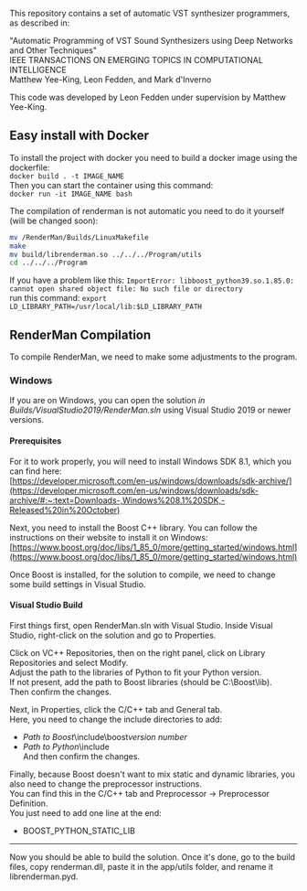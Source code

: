 This repository contains a set of automatic VST synthesizer programmers, as described in:

"Automatic Programming of VST Sound Synthesizers using Deep Networks and Other Techniques"  
IEEE TRANSACTIONS ON EMERGING TOPICS IN COMPUTATIONAL INTELLIGENCE  
Matthew Yee-King, Leon Fedden, and Mark d'Inverno

This code was developed by Leon Fedden under supervision by Matthew Yee-King.

## Easy install with Docker
To install the project with docker you need to build a docker image using the dockerfile:  
`docker build . -t IMAGE_NAME`  
Then you can start the container using this command:  
`docker run -it IMAGE_NAME bash`  
  
The compilation of renderman is not automatic you need to do it yourself (will be changed soon):  
```bash 
mv /RenderMan/Builds/LinuxMakefile
make
mv build/librenderman.so ../../../Program/utils
cd ../../../Program
```  
  
If you have a problem like this: `ImportError: libboost_python39.so.1.85.0: cannot open shared object file: No such file or directory`  
run this command: `export LD_LIBRARY_PATH=/usr/local/lib:$LD_LIBRARY_PATH`

## RenderMan Compilation

To compile RenderMan, we need to make some adjustments to the program.

### Windows

If you are on Windows, you can open the solution *in Builds/VisualStudio2019/RenderMan.sln* using Visual Studio 2019 or newer versions.

#### Prerequisites

For it to work properly, you will need to install Windows SDK 8.1, which you can find here:  
[https://developer.microsoft.com/en-us/windows/downloads/sdk-archive/](https://developer.microsoft.com/en-us/windows/downloads/sdk-archive/#:~:text=Downloads-,Windows%208.1%20SDK,-Released%20in%20October)

Next, you need to install the Boost C++ library. You can follow the instructions on their website to install it on Windows:  
[https://www.boost.org/doc/libs/1_85_0/more/getting_started/windows.html](https://www.boost.org/doc/libs/1_85_0/more/getting_started/windows.html)

Once Boost is installed, for the solution to compile, we need to change some build settings in Visual Studio.

#### Visual Studio Build

First things first, open RenderMan.sln with Visual Studio. Inside Visual Studio, right-click on the solution and go to Properties.

Click on VC++ Repositories, then on the right panel, click on Library Repositories and select Modify.  
Adjust the path to the libraries of Python to fit your Python version.  
If not present, add the path to Boost libraries (should be C:\Boost\lib).  
Then confirm the changes.

Next, in Properties, click the C/C++ tab and General tab.  
Here, you need to change the include directories to add:  
- *Path to Boost*\include\boost*version number*  
- *Path to Python*\include  
And then confirm the changes.

Finally, because Boost doesn't want to mix static and dynamic libraries, you also need to change the preprocessor instructions.  
You can find this in the C/C++ tab and Preprocessor -> Preprocessor Definition.  
You just need to add one line at the end:  
- BOOST_PYTHON_STATIC_LIB

---

Now you should be able to build the solution. Once it's done, go to the build files, copy renderman.dll, paste it in the app/utils folder, and rename it librenderman.pyd.
